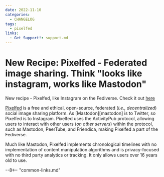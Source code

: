 ```yaml
---
date: 2022-11-10
categories:
  - CHANGELOG
tags:
  - pixelfed
links:
  - Get Support!: support.md
---
```


# New Recipe: Pixelfed - Federated image sharing. Think "looks like instagram, works like Mastodon"

New recipe - Pixelfed, like Instagram on the Fediverse. Check it out [here](/docs/recipes/pixelfed.md)

<!-- more -->

[Pixelfed](https://pixelfed.org) is a free and ethical, open-source, federated (*i.e., decentralized*) social image sharing platform. As [Mastodon][mastodon] is to Twitter, so Pixelfed is to Instagram. Pixelfed uses the ActivityPub protocol, allowing users to interact with other users (*on other servers*) within the protocol, such as Mastodon, PeerTube, and Friendica, making Pixelfed a part of the Fediverse.

Much like Mastodon, Pixelfed implements chronological timelines with no implementation of content manipulation algorithms and is privacy-focused with no third party analytics or tracking. It only allows users over 16 years old to use.

--8<-- "common-links.md"